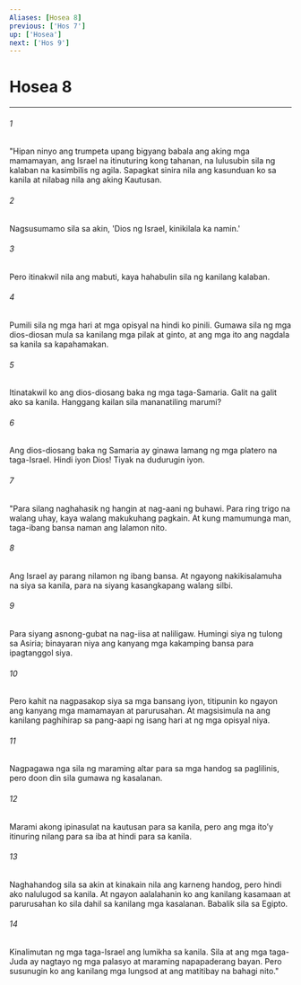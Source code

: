 ```yaml
---
Aliases: [Hosea 8]
previous: ['Hos 7']
up: ['Hosea']
next: ['Hos 9']
---
```

# Hosea 8

***

###### 1
"Hipan ninyo ang trumpeta upang bigyang babala ang aking mga mamamayan, ang Israel na itinuturing kong tahanan, na lulusubin sila ng kalaban na kasimbilis ng agila. Sapagkat sinira nila ang kasunduan ko sa kanila at nilabag nila ang aking Kautusan. 

###### 2
Nagsusumamo sila sa akin, 'Dios ng Israel, kinikilala ka namin.' 

###### 3
Pero itinakwil nila ang mabuti, kaya hahabulin sila ng kanilang kalaban. 

###### 4
Pumili sila ng mga hari at mga opisyal na hindi ko pinili. Gumawa sila ng mga dios-diosan mula sa kanilang mga pilak at ginto, at ang mga ito ang nagdala sa kanila sa kapahamakan. 

###### 5
Itinatakwil ko ang dios-diosang baka ng mga taga-Samaria. Galit na galit ako sa kanila. Hanggang kailan sila mananatiling marumi? 

###### 6
Ang dios-diosang baka ng Samaria ay ginawa lamang ng mga platero na taga-Israel. Hindi iyon Dios! Tiyak na dudurugin iyon. 

###### 7
"Para silang naghahasik ng hangin at nag-aani ng buhawi. Para ring trigo na walang uhay, kaya walang makukuhang pagkain. At kung mamumunga man, taga-ibang bansa naman ang lalamon nito. 

###### 8
Ang Israel ay parang nilamon ng ibang bansa. At ngayong nakikisalamuha na siya sa kanila, para na siyang kasangkapang walang silbi. 

###### 9
Para siyang asnong-gubat na nag-iisa at naliligaw. Humingi siya ng tulong sa Asiria; binayaran niya ang kanyang mga kakamping bansa para ipagtanggol siya. 

###### 10
Pero kahit na nagpasakop siya sa mga bansang iyon, titipunin ko ngayon ang kanyang mga mamamayan at parurusahan. At magsisimula na ang kanilang paghihirap sa pang-aapi ng isang hari at ng mga opisyal niya. 

###### 11
Nagpagawa nga sila ng maraming altar para sa mga handog sa paglilinis, pero doon din sila gumawa ng kasalanan. 

###### 12
Marami akong ipinasulat na kautusan para sa kanila, pero ang mga itoʼy itinuring nilang para sa iba at hindi para sa kanila. 

###### 13
Naghahandog sila sa akin at kinakain nila ang karneng handog, pero hindi ako nalulugod sa kanila. At ngayon aalalahanin ko ang kanilang kasamaan at parurusahan ko sila dahil sa kanilang mga kasalanan. Babalik sila sa Egipto. 

###### 14
Kinalimutan ng mga taga-Israel ang lumikha sa kanila. Sila at ang mga taga-Juda ay nagtayo ng mga palasyo at maraming napapaderang bayan. Pero susunugin ko ang kanilang mga lungsod at ang matitibay na bahagi nito."
